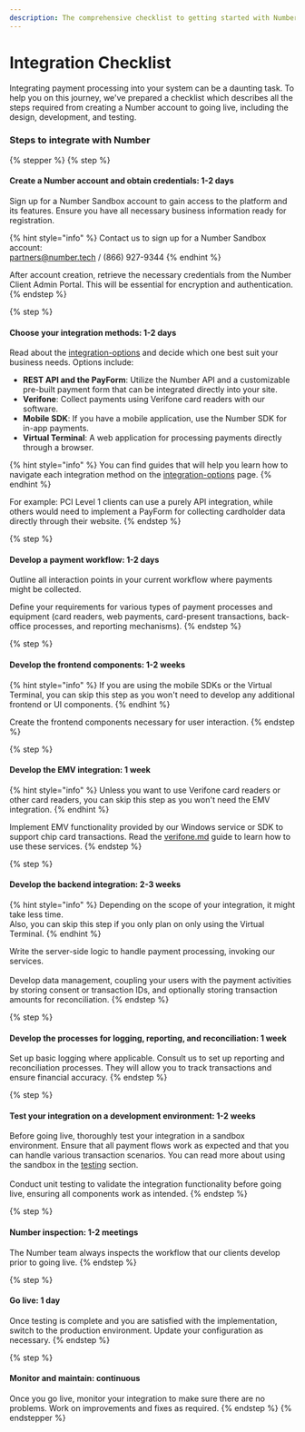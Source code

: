 ```yaml
---
description: The comprehensive checklist to getting started with Number
---
```


# Integration Checklist

Integrating payment processing into your system can be a daunting task. To help you on this journey, we've prepared a checklist which describes all the steps required from creating a Number account to going live, including the design, development, and testing.



### Steps to integrate with Number

{% stepper %}
{% step %}
#### **Create a Number account and obtain credentials: 1-2 days**

Sign up for a Number Sandbox account to gain access to the platform and its features. Ensure you have all necessary business information ready for registration.

{% hint style="info" %}
Contact us to sign up for a Number Sandbox account: \
[partners@number.tech](mailto:partners@number.tech)  /  (866) 927-9344
{% endhint %}

After account creation, retrieve the necessary credentials from the Number Client Admin Portal. This will be essential for encryption and authentication.
{% endstep %}

{% step %}
#### **Choose your integration methods: 1-2 days**

Read about the [integration-options](integration-options/ "mention") and decide which one best suit your business needs. Options include:

* **REST API and the PayForm**: Utilize the Number API and a customizable pre-built payment form that can be integrated directly into your site.
* **Verifone**: Collect payments using Verifone card readers with our software.
* **Mobile SDK**: If you have a mobile application, use the Number SDK for in-app payments.
* **Virtual Terminal**: A web application for processing payments directly through a browser.

{% hint style="info" %}
You can find guides that will help you learn how to navigate each integration method on the [integration-options](integration-options/ "mention") page.
{% endhint %}

For example: PCI Level 1 clients can use a purely API integration, while others would need to implement a PayForm for collecting cardholder data directly through their website.&#x20;
{% endstep %}

{% step %}
#### Develop a payment workflow: 1-2 days

Outline all interaction points in your current workflow where payments might be collected.

Define your requirements for various types of payment processes and equipment (card readers, web payments, card-present transactions, back-office processes, and reporting mechanisms).
{% endstep %}

{% step %}
#### Develop the frontend components: 1-2 weeks

{% hint style="info" %}
If you are using the mobile SDKs or the Virtual Terminal, you can skip this step as you won't need to develop any additional frontend or UI components.
{% endhint %}

Create the frontend components necessary for user interaction.
{% endstep %}

{% step %}
#### Develop the EMV integration: 1 week

{% hint style="info" %}
Unless you want to use Verifone card readers or other card readers, you can skip this step as you won't need the EMV integration.
{% endhint %}

Implement EMV functionality provided by our Windows service or SDK to support chip card transactions. Read the [verifone.md](integration-options/verifone.md "mention") guide to learn how to use these services.
{% endstep %}

{% step %}
#### Develop the backend integration: 2-3 weeks

{% hint style="info" %}
Depending on the scope of your integration, it might take less time.\
Also, you can skip this step if you only plan on only using the Virtual Terminal.&#x20;
{% endhint %}

Write the server-side logic to handle payment processing, invoking our services.\
\
Develop data management, coupling your users with the payment activities by storing consent or transaction IDs, and optionally storing transaction amounts for reconciliation.
{% endstep %}

{% step %}
#### Develop the processes for logging, reporting, and reconciliation: 1 week

Set up basic logging where applicable. Consult us to set up reporting and reconciliation processes. They will allow you to track transactions and ensure financial accuracy.
{% endstep %}

{% step %}
#### **Test your integration on a development environment: 1-2 weeks**

Before going live, thoroughly test your integration in a sandbox environment. Ensure that all payment flows work as expected and that you can handle various transaction scenarios. You can read more about using the sandbox in the [testing](../testing/ "mention") section.\
\
Conduct unit testing to validate the integration functionality before going live, ensuring all components work as intended.
{% endstep %}

{% step %}
#### Number inspection: 1-2 meetings

The Number team always inspects the workflow that our clients develop prior to going live.
{% endstep %}

{% step %}
#### **Go live: 1 day**

Once testing is complete and you are satisfied with the implementation, switch to the production environment. Update your configuration as necessary.
{% endstep %}

{% step %}
#### Monitor and maintain: continuous

Once you go live, monitor your integration to make sure there are no problems. Work on improvements and fixes as required.
{% endstep %}
{% endstepper %}



